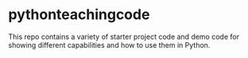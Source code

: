 # pythonteachingcode
This repo contains a variety of starter project code and demo code for showing different capabilities and how to use them in Python.
